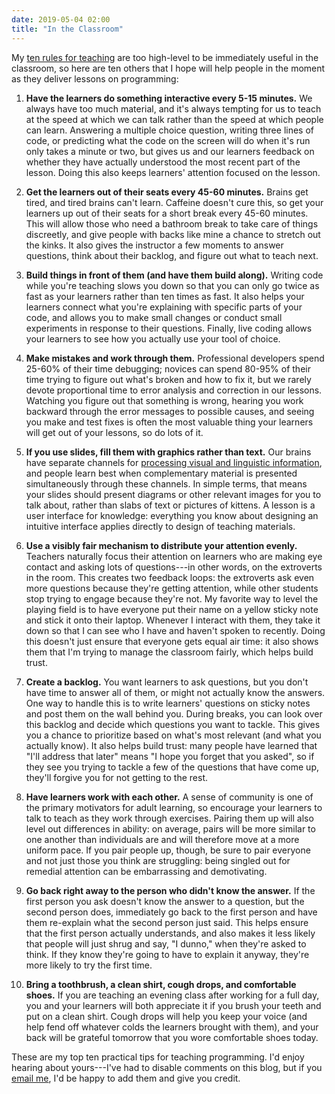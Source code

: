 ```yaml
---
date: 2019-05-04 02:00
title: "In the Classroom"
---
```


My [ten rules for teaching](http://teachtogether.tech/en/#s:index-rules) are too high-level to be immediately useful in the classroom,
so here are ten others that I hope will help people in the moment as they deliver lessons on programming:

1.  **Have the learners do something interactive every 5-15 minutes.**
    We always have too much material,
    and it's always tempting for us to teach at the speed at which we can talk
    rather than the speed at which people can learn.
    Answering a multiple choice question,
    writing three lines of code,
    or predicting what the code on the screen will do when it's run only takes a minute or two,
    but gives us and our learners feedback on whether they have actually understood the most recent part of the lesson.
    Doing this also keeps learners' attention focused on the lesson.

2.  **Get the learners out of their seats every 45-60 minutes.**
    Brains get tired, and tired brains can't learn.
    Caffeine doesn't cure this,
    so get your learners up out of their seats for a short break every 45-60 minutes.
    This will allow those who need a bathroom break to take care of things discreetly,
    and give people with backs like mine a chance to stretch out the kinks.
    It also gives the instructor a few moments to answer questions,
    think about their backlog,
    and figure out what to teach next.

3.  **Build things in front of them (and have them build along).**
    Writing code while you're teaching slows you down so that you can only go twice as fast as your learners
    rather than ten times as fast.
    It also helps your learners connect what you're explaining with specific parts of your code,
    and allows you to make small changes or conduct small experiments in response to their questions.
    Finally,
    live coding allows your learners to see how you actually use your tool of choice.

4.  **Make mistakes and work through them.**
    Professional developers spend 25-60% of their time debugging;
    novices can spend 80-95% of their time trying to figure out what's broken and how to fix it,
    but we rarely devote proportional time to error analysis and correction in our lessons.
    Watching you figure out that something is wrong,
    hearing you work backward through the error messages to possible causes,
    and seeing you make and test fixes is often the most valuable thing your learners will get out of your lessons,
    so do lots of it.

5.  **If you use slides, fill them with graphics rather than text.**
    Our brains have separate channels for
    [processing visual and linguistic information](http://teachtogether.tech/en/load/#s:load-split-attention),
    and people learn best when complementary material is presented simultaneously through these channels.
    In simple terms,
    that means your slides should present diagrams or other relevant images for you to talk about,
    rather than slabs of text or pictures of kittens.
    A lesson is a user interface for knowledge:
    everything you know about designing an intuitive interface applies directly to design of teaching materials.

6.  **Use a visibly fair mechanism to distribute your attention evenly.**
    Teachers naturally focus their attention on learners who are making eye contact and asking lots of questions---in other words,
    on the extroverts in the room.
    This creates two feedback loops:
    the extroverts ask even more questions because they're getting attention,
    while other students stop trying to engage because they're not.
    My favorite way to level the playing field is to have everyone put their name on a yellow sticky note
    and stick it onto their laptop.
    Whenever I interact with them, they take it down
    so that I can see who I have and haven't spoken to recently.
    Doing this doesn't just ensure that everyone gets equal air time:
    it also shows them that I'm trying to manage the classroom fairly,
    which helps build trust.

7.  **Create a backlog.**
    You want learners to ask questions, but you don't have time to answer all of them,
    or might not actually know the answers.
    One way to handle this is to write learners' questions on sticky notes and post them on the wall behind you.
    During breaks,
    you can look over this backlog and decide which questions you want to tackle.
    This gives you a chance to prioritize based on what's most relevant (and what you actually know).
    It also helps build trust:
    many people have learned that "I'll address that later" means "I hope you forget that you asked",
    so if they see you trying to tackle a few of the questions that have come up,
    they'll forgive you for not getting to the rest.

8.  **Have learners work with each other.**
    A sense of community is one of the primary motivators for adult learning,
    so encourage your learners to talk to teach as they work through exercises.
    Pairing them up will also level out differences in ability:
    on average, pairs will be more similar to one another than individuals are
    and will therefore move at a more uniform pace.
    If you pair people up, though, be sure to pair everyone and not just those you think are struggling:
    being singled out for remedial attention can be embarrassing and demotivating.

9.  **Go back right away to the person who didn't know the answer.**
    If the first person you ask doesn't know the answer to a question,
    but the second person does,
    immediately go back to the first person and have them re-explain
    what the second person just said.
    This helps ensure that the first person actually understands,
    and also makes it less likely that people will just shrug and say, "I dunno," when they're asked to think.
    If they know they're going to have to explain it anyway,
    they're more likely to try the first time.

10. **Bring a toothbrush, a clean shirt, cough drops, and comfortable shoes.**
    If you are teaching an evening class after working for a full day,
    you and your learners will both appreciate it if you brush your teeth and put on a clean shirt.
    Cough drops will help you keep your voice (and help fend off whatever colds the learners brought with them),
    and your back will be grateful tomorrow that you wore comfortable shoes today.

These are my top ten practical tips for teaching programming.
I'd enjoy hearing about yours---I've had to disable comments on this blog,
but if you [email me](mailto:gvwilson@third-bit.com),
I'd be happy to add them and give you credit.
